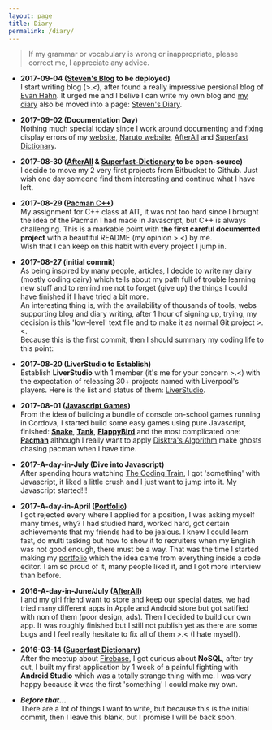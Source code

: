 ```yaml
---
layout: page
title: Diary
permalink: /diary/
---
```

>If my grammar or vocabulary is wrong or inappropriate, please correct me, I appreciate any advice.
 
- **2017-09-04 ([Steven's Blog](https://iamstevendao.github.io/blog) to be deployed)**  
I start writing blog (>.<), after found a really impressive persional blog of [Evan Hahn](http://evanhahn.com/). It urged me and I belive I can write my own blog and [my diary](https://github.com/iamstevendao/StevensStory) also be moved into a page: [Steven's Diary](https://iamstevendao.github.io/blog/diary/).  

- **2017-09-02 (Documentation Day)**  
Nothing much special today since I work around documenting and fixing display errors of my [website](http://stevend.tk/), [Naruto website](https://github.com/iamstevendao/Naruto), [AfterAll](https://github.com/iamstevendao/AfterAll) and [Superfast Dictionary](https://github.com/iamstevendao/Superfast-Dictionary). 

- **2017-08-30 ([AfterAll](https://github.com/iamstevendao/AfterAll) & [Superfast-Dictionary](https://github.com/iamstevendao/Superfast-Dictionary) to be open-source)**  
I decide to move my 2 very first projects from Bitbucket to Github. Just wish one day someone find them interesting and continue what I have left.  

- **2017-08-29 ([Pacman C++](https://github.com/iamstevendao/pacman_cpp))**  
My assignment for C++ class at AIT, it was not too hard since I brought the idea of the Pacman I had made in Javascript, but C++ is always challenging. This is a markable point with **the first careful documented project** with a beautiful README (my opinion >.<) by me.  
Wish that I can keep on this habit with every project I jump in.  

- **2017-08-27 (initial commit)**  
As being inspired by many people, articles, I decide to write my dairy (mostly coding dairy) which tells about my path full of trouble learning new stuff and to remind me not to forget (give up) the things I could have finished if I have tried a bit more.  
An interesting thing is, with the availability of thousands of tools, webs supporting blog and diary writing, after 1 hour of signing up, trying, my decision is this 'low-level' text file and to make it as normal Git project >.<.  
Because this is the first commit, then I should summary my coding life to this point:

- **2017-08-20 (LiverStudio to Establish)**  
Establish **LiverStudio** with 1 member (it's me for your concern >.<) with the expectation of releasing 30+ projects named with Liverpool's players. Here is the list and status of them: [LiverStudio](https://docs.google.com/spreadsheets/d/1XN6vbJsW4zw5THmVj50cbXyvk0Mu7c9UZGtzwhKGZdQ/edit?usp=sharing).

- **2017-08-01 ([Javascript Games](https://repl.it/@iamstevendao))**  
From the idea of building a bundle of console on-school games running in Cordova, I started build some easy games using pure Javascript, finished: **[Snake](https://repl.it/Jo5Y/34)**, **[Tank](https://repl.it/Jr4p/1)**, **[FlappyBird](https://repl.it/Jrka/31)** and the most complicated one: **[Pacman](https://repl.it/Jv9c/32)** although I really want to apply [Disktra's Algorithm](https://en.wikipedia.org/wiki/Dijkstra%27s_algorithm) make ghosts chasing pacman when I have time.

- **2017-A-day-in-July (Dive into Javascript)**  
After spending hours watching [The Coding Train](https://www.youtube.com/user/shiffman), I got 'something' with Javascript, it liked a little crush and I just want to jump into it. My Javascript started!!!

- **2017-A-day-in-April ([Portfolio](http://stevend.tk/))**  
I got rejected every where I applied for a position, I was asking myself many times, why? I had studied hard, worked hard, got certain achievements that my friends had to be jealous. I knew I could learn fast, do multi tasking but how to show it to recruiters when my English was not good enough, there must be a way. That was the time I started making my [portfolio](http://stevend.tk/) which the idea came from everything inside a code editor. I am so proud of it, many people liked it, and I got more interview than before.

- **2016-A-day-in-June/July ([AfterAll](https://github.com/iamstevendao/AfterAll))**  
I and my girl friend want to store and keep our special dates, we had tried many different apps in Apple and Android store but got satified with non of them (poor design, ads). Then I decided to build our own app. It was roughly finished but I still not publish yet as there are some bugs and I feel really hesitate to fix all of them >.< (I hate myself).

- **2016-03-14 ([Superfast Dictionary](https://play.google.com/store/apps/details?id=fukie.sieunhanhav))**  
After the meetup about [Firebase](https://firebase.google.com/), I got curious about **NoSQL**, after try out, I built my first application by 1 week of a painful fighting with **Android Studio** which was a totally strange thing with me. I was very happy because it was the first 'something' I could make my own.

- ***Before that...***  
There are a lot of things I want to write, but because this is the initial commit, then I leave this blank, but I promise I will be back soon.

